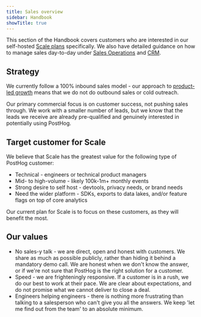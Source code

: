 ```yaml
---
title: Sales overview
sidebar: Handbook
showTitle: true
---
```


This section of the Handbook covers customers who are interested in our self-hosted [Scale plans](/pricing?o=self-hosted) specifically. We also have detailed guidance on how to manage sales day-to-day under [Sales Operations](/handbook/growth/sales/sales-operations) and [CRM](/handbook/growth/sales/crm). 

## Strategy

We currently follow a 100% inbound sales model - our approach to [product-led growth](/handbook/strategy/strategy) means that we do not do outbound sales or cold outreach.

Our primary commercial focus is on customer success, not pushing sales through. We work with a smaller number of leads, but we know that the leads we receive are already pre-qualified and genuinely interested in potentially using PostHog. 

## Target customer for Scale

We believe that Scale has the greatest value for the following type of PostHog customer:

- Technical - engineers or technical product managers
- Mid- to high-volume - likely 100k-1m+ monthly events
- Strong desire to self host - devtools, privacy needs, or brand needs
- Need the wider platform - SDKs, exports to data lakes, and/or feature flags on top of core analytics

Our current plan for Scale is to focus on these customers, as they will benefit the most. 

## Our values

- No sales-y talk - we are direct, open and honest with customers. We share as much as possible publicly, rather than hiding it behind a mandatory demo call. We are honest when we don't know the answer, or if we're not sure that PostHog is the right solution for a customer. 
- Speed - we are frighteningly responsive. If a customer is in a rush, we do our best to work at their pace. We are clear about expectations, and do not promise what we cannot deliver to close a deal. 
- Engineers helping engineers - there is nothing more frustrating than talking to a salesperson who can't give you all the answers. We keep 'let me find out from the team' to an absolute minimum. 
